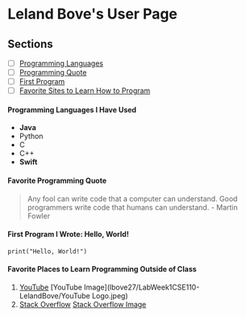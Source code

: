 # **Leland Bove's User Page**

## Sections 
- [ ] [Programming Languages](#programming-languages-i-have-used)
- [ ] [Programming Quote](#favorite-programming-quote)
- [ ] [First Program](#first-program-i-wrote-hello-world)
- [ ] [Favorite Sites to Learn How to Program](#favorite-places-to-learn-programming-outside-of-class)

#### Programming Languages I Have Used
- **Java**
- Python
- C
- C++
- **Swift**

#### Favorite Programming Quote
> Any fool can write code that a computer can understand. Good programmers write code that humans can understand. - Martin Fowler

#### First Program I Wrote: Hello, World!
```
print("Hello, World!")
```

#### Favorite Places to Learn Programming Outside of Class
1. [YouTube](https://www.youtube.com)
   [YouTube Image](lbove27/LabWeek1CSE110-LelandBove/YouTube Logo.jpeg)
2. [Stack Overflow](https://stackoverflow.com)
   [Stack Overflow Image](lbove27/LabWeek1CSE110-LelandBove/Stack-Overflow-Logo.png) 
  



